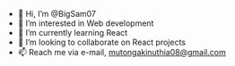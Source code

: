 - 👋 Hi, I’m @BigSam07
- 👀 I’m interested in Web development
- 🌱 I’m currently learning React
- 💞️ I’m looking to collaborate on React projects
- 📫 Reach me via e-mail, mutongakinuthia08@gmail.com

<!---
BigSam07/BigSam07 is a ✨ special ✨ repository because its `README.md` (this file) appears on your GitHub profile.
You can click the Preview link to take a look at your changes.
--->
